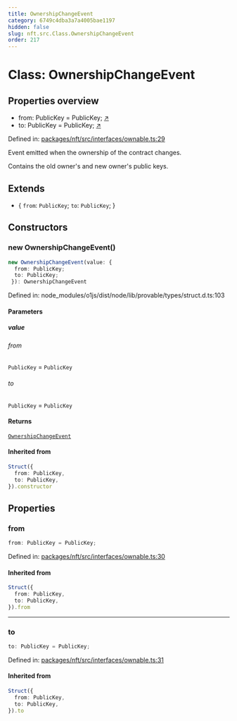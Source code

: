 ```yaml
---
title: OwnershipChangeEvent
category: 6749c4dba3a7a4005bae1197
hidden: false
slug: nft.src.Class.OwnershipChangeEvent
order: 217
---
```


# Class: OwnershipChangeEvent

## Properties overview

- from:  PublicKey = PublicKey; [↗](#from)
- to:  PublicKey = PublicKey; [↗](#to)

Defined in: [packages/nft/src/interfaces/ownable.ts:29](https://github.com/zkcloudworker/minatokens-lib/blob/main/packages/nft/src/interfaces/ownable.ts#L29)

Event emitted when the ownership of the contract changes.

Contains the old owner's and new owner's public keys.

## Extends

- \{
  `from`: `PublicKey`;
  `to`: `PublicKey`;
 \}

## Constructors

### new OwnershipChangeEvent()

```ts
new OwnershipChangeEvent(value: {
  from: PublicKey;
  to: PublicKey;
 }): OwnershipChangeEvent
```

Defined in: node\_modules/o1js/dist/node/lib/provable/types/struct.d.ts:103

#### Parameters

##### value

###### from

`PublicKey` = `PublicKey`

###### to

`PublicKey` = `PublicKey`

#### Returns

[`OwnershipChangeEvent`](nftsrcclassownershipchangeevent)

#### Inherited from

```ts
Struct({
  from: PublicKey,
  to: PublicKey,
}).constructor
```

## Properties

### from

```ts
from: PublicKey = PublicKey;
```

Defined in: [packages/nft/src/interfaces/ownable.ts:30](https://github.com/zkcloudworker/minatokens-lib/blob/main/packages/nft/src/interfaces/ownable.ts#L30)

#### Inherited from

```ts
Struct({
  from: PublicKey,
  to: PublicKey,
}).from
```

***

### to

```ts
to: PublicKey = PublicKey;
```

Defined in: [packages/nft/src/interfaces/ownable.ts:31](https://github.com/zkcloudworker/minatokens-lib/blob/main/packages/nft/src/interfaces/ownable.ts#L31)

#### Inherited from

```ts
Struct({
  from: PublicKey,
  to: PublicKey,
}).to
```
